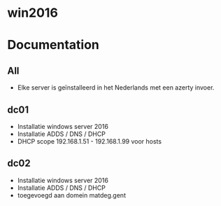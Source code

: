 # win2016
# Documentation

## All
- Elke server is geïnstalleerd in het Nederlands met een azerty invoer.

## dc01
- Installatie windows server 2016
- Installatie ADDS / DNS / DHCP
- DHCP scope 192.168.1.51 - 192.168.1.99 voor hosts

## dc02
- Installatie windows server 2016
- Installatie ADDS / DNS / DHCP
- toegevoegd aan domein matdeg.gent
